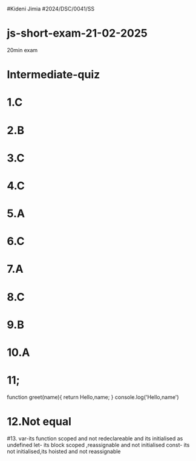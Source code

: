 #Kideni Jimia
#2024/DSC/0041/SS

# js-short-exam-21-02-2025
20min exam
# Intermediate-quiz
# 1.C
# 2.B
# 3.C
# 4.C
# 5.A
# 6.C
# 7.A
# 8.C
# 9.B
# 10.A
# 11;
function greet(name){
return Hello,name;
}
console.log('Hello,name')
# 12.Not equal
#13. var-its function scoped and not redeclareable and its initialised as undefined
     let- its block scoped ,reassignable and not initialised
     const- its not initialised,its hoisted and not reassignable
